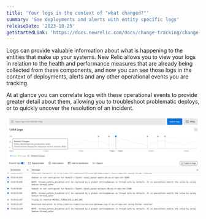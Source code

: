 ```yaml
---
title: 'Your logs in the context of "what changed?"'
summary: 'See deployments and alerts with entity specific logs'
releaseDate: '2023-10-25'
getStartedLink: 'https://docs.newrelic.com/docs/change-tracking/change-tracking-introduction/'
---
```

Logs can provide valuable information about what is happening to the entities that make up your systems. New Relic allows you to view your logs in relation to the health and performance measures that are already being collected from these components, and now you can see those logs in the context of deployments, alerts and any other operational events you are tracking.

At at glance you can correlate logs with these operational events to provide greater detail about them, allowing you to troubleshoot problematic deploys, or to quickly uncover the resolution of an incident.

<img src="./images/whats-new-10-15-logs-in-context.png" />
